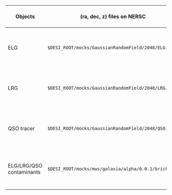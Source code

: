 | Objects | (ra, dec, z) files on NERSC | Code to read Positions | Code to generate Spectra | Contact |
| ----- | -----------------------------| --------------------------| ---------------------------|---------|
| ELG |  `$DESI_ROOT/mocks/GaussianRandomField/2048/ELG.fits` | **Done** [Part of desitarget:master](https://github.com/desihub/desitarget/blob/master/py/desitarget/mock/io.py)| **Pending** Needs to be coupled to [desisim](https://github.com/desihub/desisim) | Javier Sanchez & David Kirkby|
| LRG |  `$DESI_ROOT/mocks/GaussianRandomField/2048/LRG.fits` | **Done** [Part of desitarget:master](https://github.com/desihub/desitarget/blob/master/py/desitarget/mock/io.py)| **Pending** Needs to be coupled to [desisim](https://github.com/desihub/desisim) | Javier Sanchez & David Kirkby|
| QSO tracer |  `$DESI_ROOT/mocks/GaussianRandomField/2048/QSO.fits` | **Done** [Part of desitarget:master](https://github.com/desihub/desitarget/blob/master/py/desitarget/mock/io.py)| **Pending** Needs to be coupled to [desisim](https://github.com/desihub/desisim) | Javier Sanchez & David Kirkby|
|ELG/LRG/QSO contaminants| `$DESI_ROOT/mocks/mws/galaxia/alpha/0.0.1/bricks` | **Done** in a private repo. | **Pending** Needs to be coupled to [desisim](https://github.com/desihub/desisim)| Javier Sanchez (code) & Andrew Cooper (data)|
